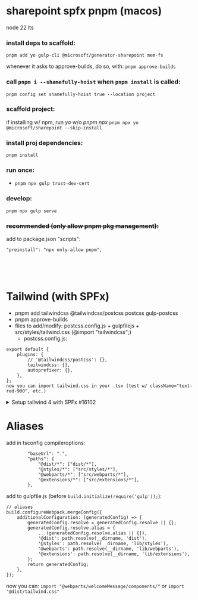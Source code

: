 # sharepoint spfx pnpm (macos)

node 22 lts

### install deps to scaffold:

```pnpm add yo gulp-cli @microsoft/generator-sharepoint mem-fs```

whenever it asks to approve-builds, do so, with: ```pnpm approve-builds```

### call `pnpm i --shamefully-hoist` when `pnpm install` is called:
```pnpm config set shamefully-hoist true --location project```

### scaffold project:

if installing w/ npm, run _yo_ w/o _pnpm npx_
```pnpm npx yo @microsoft/sharepoint --skip-install```

### install proj dependencies:

```pnpm install```

### run once:
- ```pnpm npx gulp trust-dev-cert```

### develop:

```pnpm npx gulp serve```

### ~~recommended (only allow pnpm pkg management):~~

add to package.json "scripts":

```"preinstall": "npx only-allow pnpm",```



&nbsp;

&nbsp;



# Tailwind (with SPFx)
- pnpm add tailwindcss @tailwindcss/postcss postcss gulp-postcss
- pnpm approve-builds
- files to add/modify: postcss.config.js + gulpfilejs + src/styles/tailwind.css (@import "tailwindcss";)
  - postcss.config.js:
```
export default {
    plugins: {
        // '@tailwindcss/postcss': {},
        tailwindcss: {},
        autoprefixer: {},
    },
};
now you can import tailwind.css in your .tsx (test w/ className="text-red-900", etc.)
```
<details>
<summary>Setup tailwind 4 with SPFx #16102</summary>
[Official Docs (using-postcss)](https://tailwindcss.com/docs/installation/using-postcss)
When I try to use tailwind 4 with rsuitejs, rsuite.min.css is render higher than tailwind.css.
I've done this steps to setup:
	1	Create spfx project (obviously), install plugin for tailwind (if not installed)
	2	install this packages: npm i tailwindcss @tailwindcss/postcss autoprefixer gulp-postcss
	3	  
	4	Create somewhere tailwind.css in /src/ folder and put in it following code: @import "tailwindcss";
	5	  
	6	Put in gulpe.json this code before build.initialize(require('gulp')); (almost there): const postcss = require("gulp-postcss");
	7	const tailwind = require("@tailwindcss/postcss");
	8	
	9	const tailwindcss = build.subTask(
	10	"@tailwindcss/postcss",
	11	function (gulp, buildOptions, done) {
	12	    gulp
	13	        .src("./src/tailwind.css")
	14	        .pipe(
	15	            postcss([
	16	            tailwind("./tailwind.config.js"),
	17	            ])
	18	        )
	19	        .pipe(gulp.dest("dist"));
	20	    done();
	21	}
	22	);
	23	build.rig.addPreBuildTask(tailwindcss);
	24	  
	25	Finally add in core of spfx typescript import "../../../dist/tailwind.css" and setup button:
</details>


# Aliases
add in tsconfig compileroptions:
```
		"baseUrl": ".",
		"paths": {
			"@dist/*": ["dist/*"],
			"@styles/*": ["src/styles/*"],
			"@webparts/*": ["src/webparts/*"],
			"@extensions/*": ["src/extensions/*"],
		},
```

add to gulpfile.js (before ```build.initialize(require('gulp'));```):
```
// aliases
build.configureWebpack.mergeConfig({
    additionalConfiguration: (generatedConfig) => {
        generatedConfig.resolve = generatedConfig.resolve || {};
        generatedConfig.resolve.alias = {
            ...(generatedConfig.resolve.alias || {}),
            '@dist': path.resolve(__dirname, 'dist'),
            '@styles': path.resolve(__dirname, 'lib/styles'),
            '@webparts': path.resolve(__dirname, 'lib/webparts'),
            '@extensions': path.resolve(__dirname, 'lib/extensions'),
        };
        return generatedConfig;
    },
});
```

now you can: ```import "@webparts/welcomeMessage/components/"``` or ```import "@dist/tailwind.css"```